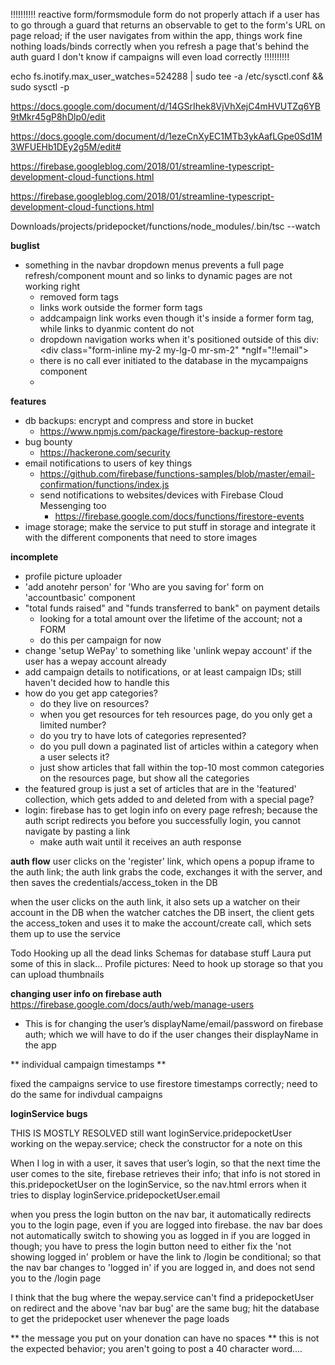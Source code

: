 






!!!!!!!!!!
reactive form/formsmodule form do not properly attach
	if a user has to go through a guard that returns an observable
	to get to the form's URL on page reload;
		if the user navigates from within the app, things work fine
nothing loads/binds correctly when you refresh a page that's behind the auth guard
	I don't know if campaigns will even load correctly
!!!!!!!!!!








<!--inotify watches-->
echo fs.inotify.max_user_watches=524288 | sudo tee -a /etc/sysctl.conf && sudo sysctl -p


<!--beta launch requirements-->
https://docs.google.com/document/d/14GSrIhek8VjVhXejC4mHVUTZq6YB9tMkr45gP8hDlp0/edit

<!--information about how to get data out of firebase-->
https://docs.google.com/document/d/1ezeCnXyEC1MTb3ykAafLGpe0Sd1M3WFUEHb1DEy2g5M/edit#

<!--shows how to compile typescript on the fly so that cloud functions emulator loads it-->
https://firebase.googleblog.com/2018/01/streamline-typescript-development-cloud-functions.html

<!--when debugging functions, use the typescript converter to compile TS to JS-->
https://firebase.googleblog.com/2018/01/streamline-typescript-development-cloud-functions.html

Downloads/projects/pridepocket/functions/node_modules/.bin/tsc --watch


**buglist**
- something in the navbar dropdown menus prevents a full page refresh/component mount and so links to dynamic pages are not working right
	* removed form tags
	* links work outside the former form tags
	* addcampaign link works even though it's inside a former form tag, while links to dyanmic content do not
	* dropdown navigation works when it's positioned outside of this div:
			<div class="form-inline my-2 my-lg-0 mr-sm-2" *ngIf="!!email">
	* there is no call ever initiated to the database in the mycampaigns component
	*





**features**
- db backups: encrypt and compress and store in bucket
	* https://www.npmjs.com/package/firestore-backup-restore
- bug bounty
	* https://hackerone.com/security
- email notifications to users of key things
	* https://github.com/firebase/functions-samples/blob/master/email-confirmation/functions/index.js
	* send notifications to websites/devices with Firebase Cloud Messenging too
		- https://firebase.google.com/docs/functions/firestore-events
- image storage; make the service to put stuff in storage and integrate it with the different components that need to store images


**incomplete**
- profile picture uploader
- 'add anotehr person' for 'Who are you saving for' form on 'accountbasic' component
- "total funds raised" and "funds transferred to bank" on payment details
	* looking for a total amount over the lifetime of the account; not a FORM
	* do this per campaign for now
- change 'setup WePay' to something like 'unlink wepay account' if the user has a wepay account already
- add campaign details to notifications, or at least campaign IDs; still haven't decided how to handle this
- how do you get app categories?
	* do they live on resources?
	* when you get resources for teh resources page, do you only get a limited number?
	* do you try to have lots of categories represented?
	* do you pull down a paginated list of articles within a category when a user selects it?
	* just show articles that fall within the top-10 most common categories on the resources page, but show all the categories
- the featured group is just a set of articles that are in the 'featured' collection, which gets added to and deleted from with a special page?
- login: firebase has to get login info on every page refresh; because the auth script redirects you before you successfully login, you cannot navigate by pasting a link
	* make auth wait until it receives an auth response


**auth flow**
user clicks on the 'register' link, which opens a popup iframe to the auth link;
the auth link grabs the code, exchanges it with the server,
and then saves the credentials/access_token in the DB

when the user clicks on the auth link, it also sets up a watcher on their account in the DB
when the watcher catches the DB insert, the client gets the access_token and uses it to make the account/create call, which sets them up to use the service



Todo
Hooking up all the dead links
Schemas for database stuff
Laura put some of this in slack...
Profile pictures:
Need to hook up storage so that you can upload thumbnails

**changing user info on firebase auth**
https://firebase.google.com/docs/auth/web/manage-users
* This is for changing the user’s displayName/email/password on firebase auth; which we will have to do if the user changes their displayName in the app


** individual campaign timestamps **

fixed the campaigns service to use firestore timestamps correctly; need to do the same for indivdual campaigns

**loginService bugs**

THIS IS MOSTLY RESOLVED
	still want loginService.pridepocketUser working on the wepay.service; check the constructor for a note on this
	

When I log in with a user, it saves that user’s login, so that the next time the user comes to the site,
	firebase retrieves their info; that info is not stored in this.pridepocketUser on the loginService,
	so the nav.html errors when it tries to display loginService.pridepocketUser.email

when you press the login button on the nav bar, it automatically redirects you to the login page, even if you are logged into firebase.
	the nav bar does not automatically switch to showing you as logged in if you are logged in though; you have to press the login button
	need to either fix the 'not showing logged in' problem or have the link to /login be conditional;
		so that the nav bar changes to 'logged in' if you are logged in, and does not send you to the /login page
		
I think that the bug where the wepay.service can't find a pridepocketUser on redirect and the above 'nav bar bug' are the same bug;
	hit the database to get the pridepocket user whenever the page loads
	
** the message you put on your donation can have no spaces **
this is not the expected behavior; you aren't going to post a 40 character word....